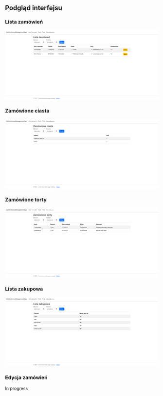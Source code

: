 ## Podgląd interfejsu

### Lista zamówień
![Zrzut ekranu z widoku głównego](assets/dashboard.png)

### Zamówione ciasta
![Zrzut ekranu z widoku zamówionych ciast](assets/OrderedPastries.png)

### Zamówione torty
![Zrzut ekranu z widoku zamówionych tortów](assets/OrderedCakes.png)

### Lista zakupowa
![Zrzut ekranu z widoku listy zakupowej](assets/Ingredients.png)

### Edycja zamówień
In progress